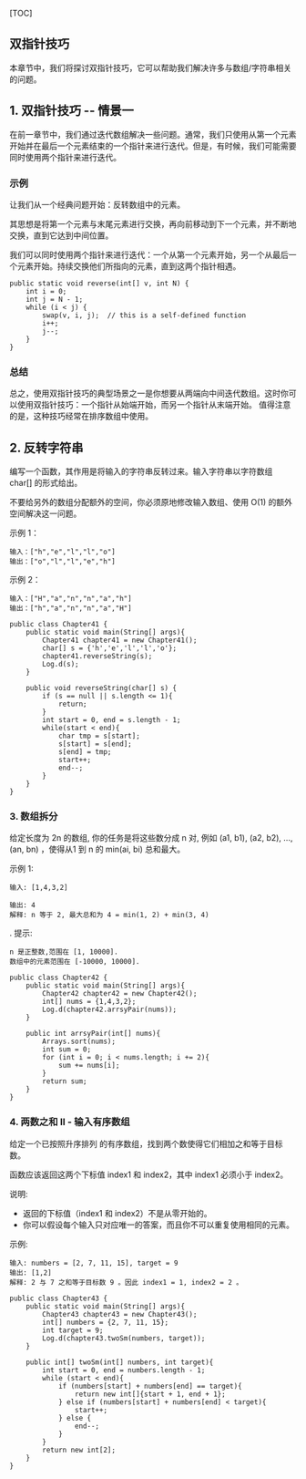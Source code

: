 [TOC]

## 双指针技巧

本章节中，我们将探讨双指针技巧，它可以帮助我们解决许多与数组/字符串相关的问题。

## 1. 双指针技巧 -- 情景一

在前一章节中，我们通过迭代数组解决一些问题。通常，我们只使用从第一个元素开始并在最后一个元素结束的一个指针来进行迭代。但是，有时候，我们可能需要同时使用两个指针来进行迭代。

### 示例

让我们从一个经典问题开始：反转数组中的元素。

其思想是将第一个元素与末尾元素进行交换，再向前移动到下一个元素，并不断地交换，直到它达到中间位置。

我们可以同时使用两个指针来进行迭代：一个从第一个元素开始，另一个从最后一个元素开始。持续交换他们所指向的元素，直到这两个指针相遇。

```
public static void reverse(int[] v, int N) {
    int i = 0;
    int j = N - 1;
    while (i < j) {
        swap(v, i, j);  // this is a self-defined function
        i++;
        j--;
    }
}
```

### 总结

总之，使用双指针技巧的典型场景之一是你想要从两端向中间迭代数组。这时你可以使用双指针技巧：一个指针从始端开始，而另一个指针从末端开始。
值得注意的是，这种技巧经常在排序数组中使用。

## 2. 反转字符串

编写一个函数，其作用是将输入的字符串反转过来。输入字符串以字符数组 char[] 的形式给出。

不要给另外的数组分配额外的空间，你必须原地修改输入数组、使用 O(1) 的额外空间解决这一问题。

示例 1：
```
输入：["h","e","l","l","o"]
输出：["o","l","l","e","h"]
```

示例 2：
```
输入：["H","a","n","n","a","h"]
输出：["h","a","n","n","a","H"]
```

```
public class Chapter41 {
    public static void main(String[] args){
        Chapter41 chapter41 = new Chapter41();
        char[] s = {'h','e','l','l','o'};
        chapter41.reverseString(s);
        Log.d(s);
    }

    public void reverseString(char[] s) {
        if (s == null || s.length <= 1){
            return;
        }
        int start = 0, end = s.length - 1;
        while(start < end){
            char tmp = s[start];
            s[start] = s[end];
            s[end] = tmp;
            start++;
            end--;
        }
    }
}
```

### 3. 数组拆分

给定长度为 2n 的数组, 你的任务是将这些数分成 n 对, 例如 (a1, b1), (a2, b2), ..., (an, bn) ，使得从1 到 n 的 min(ai, bi) 总和最大。

示例 1:
```
输入: [1,4,3,2]

输出: 4
解释: n 等于 2, 最大总和为 4 = min(1, 2) + min(3, 4)
```
.
提示:
```
n 是正整数,范围在 [1, 10000].
数组中的元素范围在 [-10000, 10000].
```

```
public class Chapter42 {
    public static void main(String[] args){
        Chapter42 chapter42 = new Chapter42();
        int[] nums = {1,4,3,2};
        Log.d(chapter42.arrsyPair(nums));
    }

    public int arrsyPair(int[] nums){
        Arrays.sort(nums);
        int sum = 0;
        for (int i = 0; i < nums.length; i += 2){
            sum += nums[i];
        }
        return sum;
    }
}
```

### 4. 两数之和 II - 输入有序数组

给定一个已按照升序排列 的有序数组，找到两个数使得它们相加之和等于目标数。

函数应该返回这两个下标值 index1 和 index2，其中 index1 必须小于 index2。

说明:

- 返回的下标值（index1 和 index2）不是从零开始的。
- 你可以假设每个输入只对应唯一的答案，而且你不可以重复使用相同的元素。

示例:
```
输入: numbers = [2, 7, 11, 15], target = 9
输出: [1,2]
解释: 2 与 7 之和等于目标数 9 。因此 index1 = 1, index2 = 2 。
```

```
public class Chapter43 {
    public static void main(String[] args){
        Chapter43 chapter43 = new Chapter43();
        int[] numbers = {2, 7, 11, 15};
        int target = 9;
        Log.d(chapter43.twoSm(numbers, target));
    }

    public int[] twoSm(int[] numbers, int target){
        int start = 0, end = numbers.length - 1;
        while (start < end){
            if (numbers[start] + numbers[end] == target){
                return new int[]{start + 1, end + 1};
            } else if (numbers[start] + numbers[end] < target){
                start++;
            } else {
                end--;
            }
        }
        return new int[2];
    }
}
```
